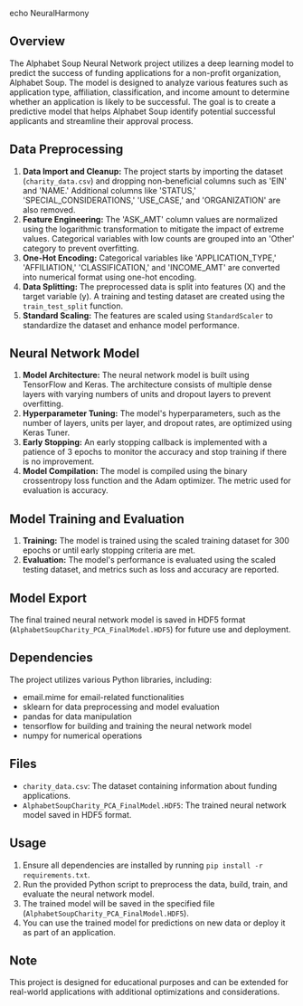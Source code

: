 echo NeuralHarmony

## Overview
The Alphabet Soup Neural Network project utilizes a deep learning model to predict the success of funding applications for a non-profit organization, Alphabet Soup. The model is designed to analyze various features such as application type, affiliation, classification, and income amount to determine whether an application is likely to be successful. The goal is to create a predictive model that helps Alphabet Soup identify potential successful applicants and streamline their approval process.

## Data Preprocessing
1) __Data Import and Cleanup:__
   The project starts by importing the dataset (`charity_data.csv`) and dropping non-beneficial columns such as 'EIN' and 'NAME.' Additional columns like 'STATUS,' 'SPECIAL_CONSIDERATIONS,' 'USE_CASE,' and 'ORGANIZATION' are also removed.
2) __Feature Engineering:__
   The 'ASK_AMT' column values are normalized using the logarithmic transformation to mitigate the impact of extreme values. Categorical variables with low counts are grouped into an 'Other' category to prevent overfitting.
3) __One-Hot Encoding:__
   Categorical variables like 'APPLICATION_TYPE,' 'AFFILIATION,' 'CLASSIFICATION,' and 'INCOME_AMT' are converted into numerical format using one-hot encoding.
4) __Data Splitting:__
   The preprocessed data is split into features (X) and the target variable (y). A training and testing dataset are created using the `train_test_split` function.
5) __Standard Scaling:__
   The features are scaled using `StandardScaler` to standardize the dataset and enhance model performance.
   
## Neural Network Model
1) __Model Architecture:__
   The neural network model is built using TensorFlow and Keras. The architecture consists of multiple dense layers with varying numbers of units and dropout layers to prevent overfitting.
2) __Hyperparameter Tuning:__
   The model's hyperparameters, such as the number of layers, units per layer, and dropout rates, are optimized using Keras Tuner.
3) __Early Stopping:__
   An early stopping callback is implemented with a patience of 3 epochs to monitor the accuracy and stop training if there is no improvement.
4) __Model Compilation:__
   The model is compiled using the binary crossentropy loss function and the Adam optimizer. The metric used for evaluation is accuracy.

## Model Training and Evaluation
1) __Training:__
   The model is trained using the scaled training dataset for 300 epochs or until early stopping criteria are met.
2) __Evaluation:__
   The model's performance is evaluated using the scaled testing dataset, and metrics such as loss and accuracy are reported.

## Model Export
The final trained neural network model is saved in HDF5 format (`AlphabetSoupCharity_PCA_FinalModel.HDF5`) for future use and deployment.

## Dependencies
The project utilizes various Python libraries, including:
* email.mime for email-related functionalities
* sklearn for data preprocessing and model evaluation
* pandas for data manipulation
* tensorflow for building and training the neural network model
* numpy for numerical operations

## Files
* `charity_data.csv`: The dataset containing information about funding applications.
* `AlphabetSoupCharity_PCA_FinalModel.HDF5`: The trained neural network model saved in HDF5 format.

## Usage
1) Ensure all dependencies are installed by running `pip install -r requirements.txt`.
2) Run the provided Python script to preprocess the data, build, train, and evaluate the neural network model.
3) The trained model will be saved in the specified file (`AlphabetSoupCharity_PCA_FinalModel.HDF5`).
4) You can use the trained model for predictions on new data or deploy it as part of an application.

## Note
This project is designed for educational purposes and can be extended for real-world applications with additional optimizations and considerations.
